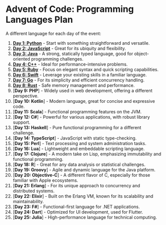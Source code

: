 # Advent of Code: Programming Languages Plan

A different language for each day of the event:

1. [**Day 1: Python**](tasks/day1/solution.py) - Start with something straightforward and versatile.
2. [**Day 2: JavaScript**](tasks/day2/solution.js) - Great for its ubiquity and flexibility.
3. [**Day 3: Java**](tasks/day3/solution.java) - A strong, statically typed language, good for object-oriented programming challenges.
4. [**Day 4: C++**](tasks/day4/solution.cpp) - Ideal for performance-intensive problems.
5. [**Day 5: Ruby**](tasks/day5/solution.rb) - Focus on elegant syntax and quick scripting capabilities.
6. [**Day 6: Swift**](tasks/day6/aoc_2023_day6/GameViewController.swift) - Leverage your existing skills in a familiar language.
7. [**Day 7: Go**](tasks/day7/main.go) - For its simplicity and efficient concurrency handling.
8. [**Day 8: Rust**](tasks/day8/solution.rs) - Safe memory management and performance.
9. [**Day 9: PHP**] - Widely used in web development, offering a different perspective.
10. [**Day 10: Kotlin**] - Modern language, great for concise and expressive code.
11. [**Day 11: Scala**] - Functional programming features on the JVM.
12. [**Day 12: C#**] - Powerful for various applications, with robust library support.
13. [**Day 13: Haskell**] - Pure functional programming for a different challenge.
14. [**Day 14: TypeScript**] - JavaScript with static type-checking.
15. [**Day 15: Perl**] - Text processing and system administration tasks.
16. [**Day 16: Lua**] - Lightweight and embeddable scripting language.
17. [**Day 17: Clojure**] - A modern take on Lisp, emphasizing immutability and functional programming.
18. [**Day 18: R**] - Great for any data analysis or statistical challenges.
19. [**Day 19: Groovy**] - Agile and dynamic language for the Java platform.
20. [**Day 20: Objective-C**] - A different flavor of C, especially for those familiar with Apple ecosystems.
21. [**Day 21: Erlang**] - For its unique approach to concurrency and distributed systems.
22. [**Day 22: Elixir**] - Built on the Erlang VM, known for its scalability and maintainability.
23. [**Day 23: F#**] - Functional-first language for .NET applications.
24. [**Day 24: Dart**] - Optimized for UI development, used for Flutter.
25. [**Day 25: Julia**] - High-performance language for technical computing.
